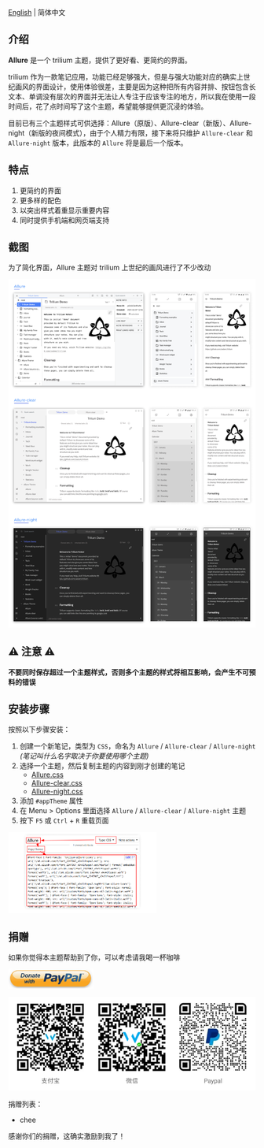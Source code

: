 [English](./README.md) | 简体中文

## 介绍

**Allure** 是一个 trilium 主题，提供了更好看、更简约的界面。

trilium 作为一款笔记应用，功能已经足够强大，但是与强大功能对应的确实上世纪画风的界面设计，使用体验很差，主要是因为这种把所有内容并排、按钮包含长文本、单调没有层次的界面并无法让人专注于应该专注的地方，所以我在使用一段时间后，花了点时间写了这个主题，希望能够提供更沉浸的体验。

目前已有三个主题样式可供选择：Allure（原版）、Allure-clear（新版）、Allure-night（新版的夜间模式），由于个人精力有限，接下来将只维护 `Allure-clear` 和 `Allure-night` 版本，此版本的 `Allure` 将是最后一个版本。

## 特点

1. 更简约的界面
1. 更多样的配色
1. 以突出样式着重显示重要内容
1. 同时提供手机端和网页端支持

## 截图

为了简化界面，Allure 主题对 trilium 上世纪的画风进行了不少改动

![screenshot](./resources/screenshot.png)

## :warning: 注意 :warning:

**不要同时保存超过一个主题样式，否则多个主题的样式将相互影响，会产生不可预料的错误**

## 安装步骤

按照以下步骤安装：

1. 创建一个新笔记，类型为 `CSS`，命名为 `Allure` / `Allure-clear` / `Allure-night` *(笔记叫什么名字取决于你要使用哪个主题)*
1. 选择一个主题，然后复制主题的内容到刚才创建的笔记
    - [Allure.css](./Allure.css)
    - [Allure-clear.css](./Allure-clear.css)
    - [Allure-night.css](./Allure-night.css)
1. 添加 `#appTheme` 属性
1. 在 Menu > Options 里面选择 `Allure` / `Allure-clear` / `Allure-night` 主题
1. 按下 `F5` 或 `Ctrl` + `R` 重载页面

<img style="width: 60%;" src="./resources/steps.png">

## 捐赠

如果你觉得本主题帮助到了你，可以考虑请我喝一杯咖啡

<a href="https://paypal.me/realwenjinyu"><img src="./resources/donate_with_paypal.jpg" height="40px"></a>

![donation](./resources/donation_zh.png)

捐赠列表：
- chee

感谢你们的捐赠，这确实激励到我了！